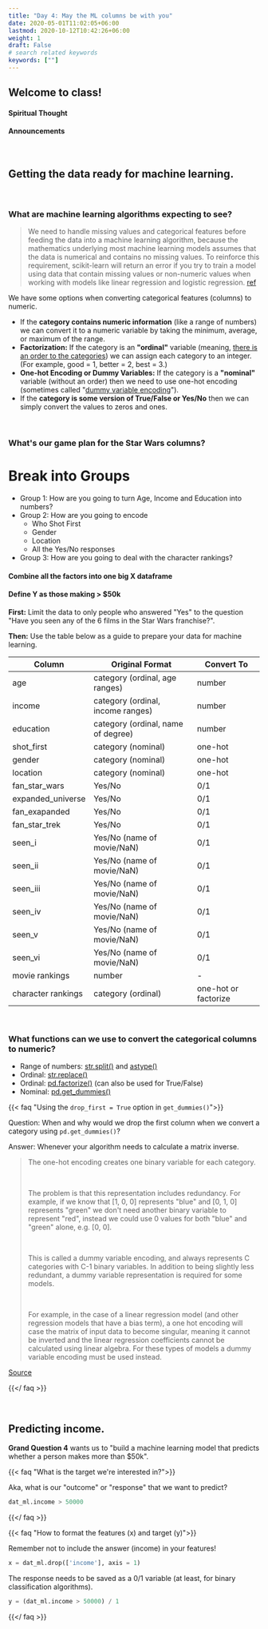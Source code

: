 ```yaml
---
title: "Day 4: May the ML columns be with you"
date: 2020-05-01T11:02:05+06:00
lastmod: 2020-10-12T10:42:26+06:00
weight: 1
draft: False
# search related keywords
keywords: [""]
---
```


## Welcome to class!

#### Spiritual Thought

#### Announcements

<br>

## Getting the data ready for machine learning.

<br>

### What are machine learning algorithms expecting to see?

> We need to handle missing values and categorical features before feeding the data into a machine learning algorithm, because the mathematics underlying most machine learning models assumes that the data is numerical and contains no missing values. To reinforce this requirement, scikit-learn will return an error if you try to train a model using data that contain missing values or non-numeric values when working with models like linear regression and logistic regression. [ref](https://www.dataquest.io/blog/machine-learning-preparing-data/)

We have some options when converting categorical features (columns) to numeric.

- If the **category contains numeric information** (like a range of numbers) we can convert it to a  numeric variable by taking the minimum, average, or maximum of the range.
- **Factorization:** If the category is an **"ordinal"** variable (meaning, [there is an order to the categories](https://www.questionpro.com/blog/nominal-ordinal-interval-ratio/#:~:text=Nominal%20scale%20is%20a%20naming,each%20of%20its%20variable%20options.)) we can assign each category to an integer. (For example, good = 1, better = 2, best = 3.) 
- **One-hot Encoding or Dummy Variables:** If the category is a **"nominal"** variable (without an order) then we need to use one-hot encoding (sometimes called "[dummy variable encoding](https://machinelearningmastery.com/one-hot-encoding-for-categorical-data/)").
- If the **category is some version of True/False or Yes/No** then we can simply convert the values to zeros and ones.

<br>

### What's our game plan for the Star Wars columns?

# Break into Groups
- Group 1:  How are you going to turn Age, Income and Education into numbers?
- Group 2:  How are you going to encode 
    - Who Shot First
    - Gender
    - Location
    - All the Yes/No responses
- Group 3:  How are you going to deal with the character rankings?  

#### Combine all the factors into one big X dataframe
#### Define Y as those making > $50k

**First:** Limit the data to only people who answered "Yes" to the question "Have you seen any of the 6 films in the Star Wars franchise?".

**Then:** Use the table below as a guide to prepare your data for machine learning.

| Column            | Original Format                    | Convert To |
|-------------------|------------------------------------|------------|
| age               | category (ordinal, age ranges)     | number     |
| income            | category (ordinal, income ranges)  | number     |
| education         | category (ordinal, name of degree) | number     |
| shot_first        | category (nominal)                 | one-hot    |
| gender            | category (nominal)                 | one-hot    |
| location          | category (nominal)                 | one-hot    |
| fan_star_wars     | Yes/No                             | 0/1        |
| expanded_universe | Yes/No                             | 0/1        |
| fan_exapanded     | Yes/No                             | 0/1        |
| fan_star_trek     | Yes/No                             | 0/1        |
| seen_i            | Yes/No (name of movie/NaN)         | 0/1        |
| seen_ii           | Yes/No (name of movie/NaN)         | 0/1        |
| seen_iii          | Yes/No (name of movie/NaN)         | 0/1        |
| seen_iv           | Yes/No (name of movie/NaN)         | 0/1        |
| seen_v            | Yes/No (name of movie/NaN)         | 0/1        |
| seen_vi           | Yes/No (name of movie/NaN)         | 0/1        |
| movie rankings    | number                             | -          |
| character rankings| category (ordinal)                 | one-hot or factorize |

<br>

### What functions can we use to convert the categorical columns to numeric?

- Range of numbers: [str.split()](https://pandas.pydata.org/pandas-docs/stable/reference/api/pandas.Series.str.split.html) and [astype()](https://pandas.pydata.org/pandas-docs/stable/reference/api/pandas.DataFrame.astype.html)
- Ordinal: [str.replace()](https://pandas.pydata.org/pandas-docs/stable/reference/api/pandas.Series.str.replace.html)
- Ordinal: [pd.factorize()](https://pandas.pydata.org/pandas-docs/stable/reference/api/pandas.factorize.html) (can also be used for True/False)
- Nominal: [pd.get_dummies()](https://pandas.pydata.org/pandas-docs/stable/reference/api/pandas.get_dummies.html)

{{< faq "Using the `drop_first = True` option in `get_dummies()`">}}

Question: When and why would we drop the first column when we convert a category using `pd.get_dummies()`?

Answer: Whenever your algorithm needs to calculate a matrix inverse.

> The one-hot encoding creates one binary variable for each category.
>
> <br>
>
> The problem is that this representation includes redundancy. For example, if we know that [1, 0, 0] represents "blue" and [0, 1, 0] represents "green" we don't need another binary variable to represent "red", instead we could use 0 values for both "blue" and "green" alone, e.g. [0, 0].
>
> <br>
>
> This is called a dummy variable encoding, and always represents C categories with C-1 binary variables. In addition to being slightly less redundant, a dummy variable representation is required for some models.
>
> <br>
>
> For example, in the case of a linear regression model (and other regression models that have a bias term), a one hot encoding will case the matrix of input data to become singular, meaning it cannot be inverted and the linear regression coefficients cannot be calculated using linear algebra. For these types of models a dummy variable encoding must be used instead.

[Source](https://machinelearningmastery.com/one-hot-encoding-for-categorical-data/)

{{</ faq >}}

<br>

<!--------------------------------------------
### Let's get started!

Begin by filtering the data.

```python
dat = starwars_data.query('have_seen_any == "Yes"')
dat.shape
```
And then convert the age, income, and education categories into numbers.

```python
# Create a column that converts the income ranges to a number.
(dat.age
    .str.split("-", expand = True)
    .rename(columns = {0: 'age_min', 1: 'age_max'})
    .apply(lambda x: x.str.replace("> ", ""))
    .astype('float')
    .age_min)
```
You can combine the different features (columns) together using [pd.concat()](https://pandas.pydata.org/pandas-docs/stable/reference/api/pandas.concat.html).

```python
dat_numeric = pd.concat([
    (dat.age
        .str.split("-", expand = True)
        .rename(columns = {0: 'age_min', 1: 'age_max'})
        .apply(lambda x: x.str.replace("> ", ""))
        .astype('float').age_min),
    (dat.household_income
        .str.split("-", expand = True)
        .rename(columns = {0: 'income_min', 1: 'income_max'})
        .apply(lambda x: x.str.replace("\$|,|\+", ""))
        .astype('float').income_min),
    (dat.education
        .str.replace('Less than high school degree', '9')
        .str.replace('High school degree', '12')
        .str.replace('Some college or Associate degree', '14')
        .str.replace('Bachelor degree', '16')
        .str.replace('Graduate degree', '20')
        .astype('float'))], 
    axis = 1
)
```
Use `pd.get_dummies()` or other functions from these slides to finish preparing the columns for machine learning. Below is one example witih `pd.get_dummies()`. What difference does the `drop_first` option make?

```python
dat_onehot = pd.get_dummies(dat.filter(['shot_first']))

dat_onehot = pd.get_dummies(dat.filter(['shot_first']), drop_first = True)
```

When you're done, you can use `pd.concat()` again to combine all your features.

```python
dat_ml = pd.concat([
    # all of the movie rankings (already numbers, no conversion needed),
    # age, income, and education variables
    # all the "one-hot" encoded variables
    # all the 0/1 encoded variables
    ], axis = 1).dropna()
```

<br>
----------------------------------------->

## Predicting income.

**Grand Question 4** wants us to "build a machine learning model that predicts whether a person makes more than $50k".

{{< faq "What is the target we're interested in?">}}

Aka, what is our "outcome" or "response" that we want to predict?

```python
dat_ml.income > 50000
```

{{</ faq >}}

{{< faq "How to format the features (x) and target (y)">}}

Remember not to include the answer (income) in your features!

```python
x = dat_ml.drop(['income'], axis = 1)
```
The response needs to be saved as a 0/1 variable (at least, for binary classification algorithms).

```python
y = (dat_ml.income > 50000) / 1
```

{{</ faq >}}

<!-------------------------------------------------
{{< faq "One example of a model">}}

First we need to build and train the model.

```python
from sklearn.model_selection import train_test_split
from sklearn.tree import DecisionTreeClassifier
from sklearn.tree import export_text

# split the data (x) and response (y) into training and testing sets
x_train, x_test, y_train, y_test = train_test_split(x, y, test_size = .33, random_state = 2020)  

# build and train the model
decision_tree = DecisionTreeClassifier(random_state=0, max_depth=5)
decision_tree = decision_tree.fit(x_train, y_train)

# what does the decision tree look like?
r = export_text(decision_tree, feature_names=x_train.columns.to_list())
print(r)
```

Then we can test it to see how well it does.

```python
from sklearn import metrics

# make predictions with the test data
predict_y = decision_tree.predict(x_test)

# how well did our model do?
metrics.plot_confusion_matrix(decision_tree, x_test, y_test)
print(metrics.accuracy_score(y_test, predict_y))
```
{{</ faq >}}
----------------------------------------------->

<br>

